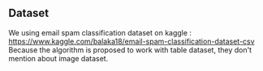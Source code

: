 ## Dataset 

We using email spam classification dataset on kaggle : https://www.kaggle.com/balaka18/email-spam-classification-dataset-csv
Because the algorithm is proposed to work with table dataset, they don't mention about image dataset. 


